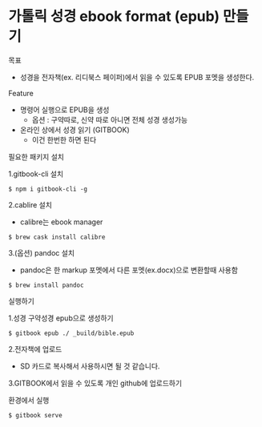 가톨릭 성경 ebook format (epub) 만들기 
======

목표
- 성경을 전자책(ex. 리디북스 페이퍼)에서 읽을 수 있도록 EPUB 포멧을 생성한다. 

Feature
- 명령어 실행으로 EPUB을 생성
  * 옵션 : 구약따로, 신약 따로 아니면 전체 성경 생성가능 
- 온라인 상에서 성경 읽기 (GITBOOK) 
  * 이건 한번한 하면 된다

필요한 패키지 설치

1.gitbook-cli 설치
~~~
$ npm i gitbook-cli -g
~~~
2.cablire 설치
- calibre는 ebook manager 
~~~
$ brew cask install calibre
~~~
3.(옵션) pandoc 설치
- pandoc은 한 markup 포멧에서 다른 포멧(ex.docx)으로 변환할때 사용함
~~~
$ brew install pandoc
~~~

실행하기 
 

1.성경 구약성경 epub으로 생성하기
~~~
$ gitbook epub ./ _build/bible.epub
~~~
2.전자책에 업로드
 * SD 카드로 복사해서 사용하시면 될 것 같습니다.  
  
3.GITBOOK에서 읽을 수 있도록 개인 github에 업로드하기  

환경에서 실행
~~~
$ gitbook serve 
~~~
